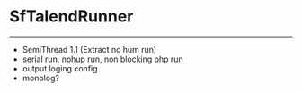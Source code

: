 # SfTalendRunner
------------------
* SemiThread 1.1 (Extract no hum run)
* serial run, nohup run, non blocking php run
* output loging config
* monolog?


